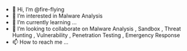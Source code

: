 - 👋 Hi, I’m @fire-flying
- 👀 I’m interested in Malware Analysis
- 🌱 I’m currently learning ...
- 💞️ I’m looking to collaborate on Malware Analysis ,  Sandbox  , Threat Hunting , Vulnerability , Penetration Testing , Emergency Response
- 📫 How to reach me ...

<!---
fire-flying/fire-flying is a ✨ special ✨ repository because its `README.md` (this file) appears on your GitHub profile.
You can click the Preview link to take a look at your changes.
--->
